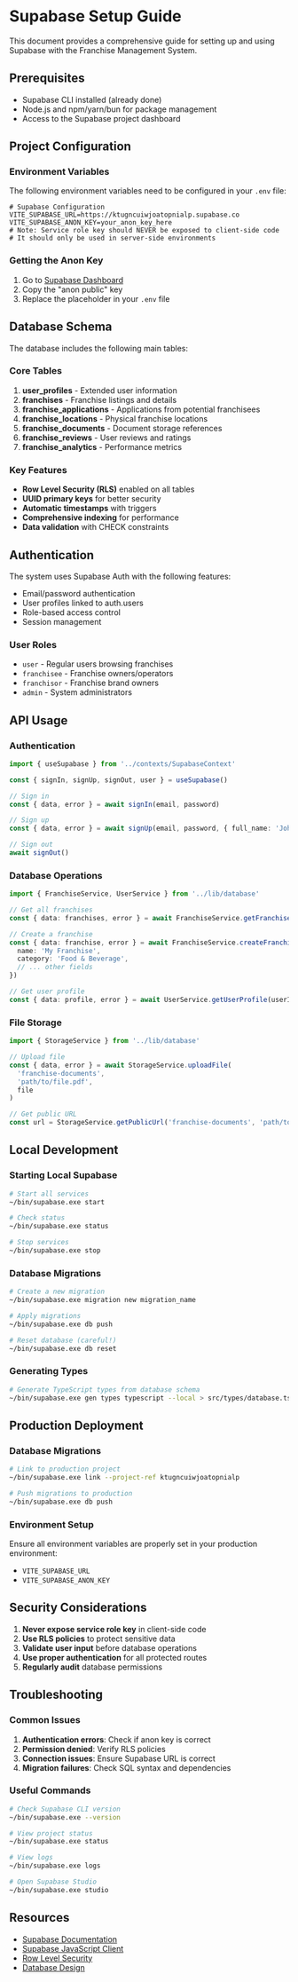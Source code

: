 # Supabase Setup Guide

This document provides a comprehensive guide for setting up and using Supabase with the Franchise Management System.

## Prerequisites

- Supabase CLI installed (already done)
- Node.js and npm/yarn/bun for package management
- Access to the Supabase project dashboard

## Project Configuration

### Environment Variables

The following environment variables need to be configured in your `.env` file:

```env
# Supabase Configuration
VITE_SUPABASE_URL=https://ktugncuiwjoatopnialp.supabase.co
VITE_SUPABASE_ANON_KEY=your_anon_key_here
# Note: Service role key should NEVER be exposed to client-side code
# It should only be used in server-side environments
```

### Getting the Anon Key

1. Go to [Supabase Dashboard](https://supabase.com/dashboard/project/ktugncuiwjoatopnialp/settings/api)
2. Copy the "anon public" key
3. Replace the placeholder in your `.env` file

## Database Schema

The database includes the following main tables:

### Core Tables

1. **user_profiles** - Extended user information
2. **franchises** - Franchise listings and details
3. **franchise_applications** - Applications from potential franchisees
4. **franchise_locations** - Physical franchise locations
5. **franchise_documents** - Document storage references
6. **franchise_reviews** - User reviews and ratings
7. **franchise_analytics** - Performance metrics

### Key Features

- **Row Level Security (RLS)** enabled on all tables
- **UUID primary keys** for better security
- **Automatic timestamps** with triggers
- **Comprehensive indexing** for performance
- **Data validation** with CHECK constraints

## Authentication

The system uses Supabase Auth with the following features:

- Email/password authentication
- User profiles linked to auth.users
- Role-based access control
- Session management

### User Roles

- `user` - Regular users browsing franchises
- `franchisee` - Franchise owners/operators
- `franchisor` - Franchise brand owners
- `admin` - System administrators

## API Usage

### Authentication

```typescript
import { useSupabase } from '../contexts/SupabaseContext'

const { signIn, signUp, signOut, user } = useSupabase()

// Sign in
const { data, error } = await signIn(email, password)

// Sign up
const { data, error } = await signUp(email, password, { full_name: 'John Doe' })

// Sign out
await signOut()
```

### Database Operations

```typescript
import { FranchiseService, UserService } from '../lib/database'

// Get all franchises
const { data: franchises, error } = await FranchiseService.getFranchises()

// Create a franchise
const { data: franchise, error } = await FranchiseService.createFranchise({
  name: 'My Franchise',
  category: 'Food & Beverage',
  // ... other fields
})

// Get user profile
const { data: profile, error } = await UserService.getUserProfile(userId)
```

### File Storage

```typescript
import { StorageService } from '../lib/database'

// Upload file
const { data, error } = await StorageService.uploadFile(
  'franchise-documents',
  'path/to/file.pdf',
  file
)

// Get public URL
const url = StorageService.getPublicUrl('franchise-documents', 'path/to/file.pdf')
```

## Local Development

### Starting Local Supabase

```bash
# Start all services
~/bin/supabase.exe start

# Check status
~/bin/supabase.exe status

# Stop services
~/bin/supabase.exe stop
```

### Database Migrations

```bash
# Create a new migration
~/bin/supabase.exe migration new migration_name

# Apply migrations
~/bin/supabase.exe db push

# Reset database (careful!)
~/bin/supabase.exe db reset
```

### Generating Types

```bash
# Generate TypeScript types from database schema
~/bin/supabase.exe gen types typescript --local > src/types/database.ts
```

## Production Deployment

### Database Migrations

```bash
# Link to production project
~/bin/supabase.exe link --project-ref ktugncuiwjoatopnialp

# Push migrations to production
~/bin/supabase.exe db push
```

### Environment Setup

Ensure all environment variables are properly set in your production environment:

- `VITE_SUPABASE_URL`
- `VITE_SUPABASE_ANON_KEY`

## Security Considerations

1. **Never expose service role key** in client-side code
2. **Use RLS policies** to protect sensitive data
3. **Validate user input** before database operations
4. **Use proper authentication** for all protected routes
5. **Regularly audit** database permissions

## Troubleshooting

### Common Issues

1. **Authentication errors**: Check if anon key is correct
2. **Permission denied**: Verify RLS policies
3. **Connection issues**: Ensure Supabase URL is correct
4. **Migration failures**: Check SQL syntax and dependencies

### Useful Commands

```bash
# Check Supabase CLI version
~/bin/supabase.exe --version

# View project status
~/bin/supabase.exe status

# View logs
~/bin/supabase.exe logs

# Open Supabase Studio
~/bin/supabase.exe studio
```

## Resources

- [Supabase Documentation](https://supabase.com/docs)
- [Supabase JavaScript Client](https://supabase.com/docs/reference/javascript)
- [Row Level Security](https://supabase.com/docs/guides/auth/row-level-security)
- [Database Design](https://supabase.com/docs/guides/database/overview)
